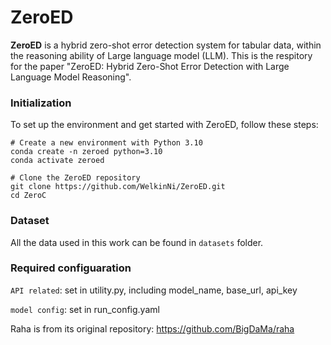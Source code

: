 # ZeroED
**ZeroED** is a hybrid zero-shot error detection system for tabular data, within the reasoning ability of Large language model (LLM).  This is the respitory for the paper "ZeroED: Hybrid Zero-Shot Error Detection with Large Language Model Reasoning". 

### Initialization
To set up the environment and get started with ZeroED, follow these steps:

   ```
   # Create a new environment with Python 3.10
   conda create -n zeroed python=3.10
   conda activate zeroed

   # Clone the ZeroED repository
   git clone https://github.com/WelkinNi/ZeroED.git
   cd ZeroC
   ```

### Dataset
All the data used in this work can be found in `datasets` folder.

### Required configuaration 
`API related`: set in utility.py, including model_name, base_url, api_key

`model config`: set in run_config.yaml

Raha is from its original repository: https://github.com/BigDaMa/raha

